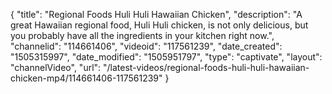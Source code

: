 {
    "title": "Regional Foods Huli Huli Hawaiian Chicken",
    "description": "A great Hawaiian regional food, Huli Huli chicken, is not only delicious, but you probably have all the ingredients in your kitchen right now.",
    "channelid": "114661406",
    "videoid": "117561239",
    "date_created": "1505315997",
    "date_modified": "1505951797",
    "type": "captivate",
    "layout": "channelVideo",
    "url": "\/latest-videos\/regional-foods-huli-huli-hawaiian-chicken-mp4\/114661406-117561239"
}